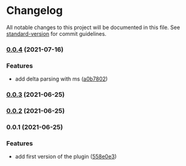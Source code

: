 # Changelog

All notable changes to this project will be documented in this file. See [standard-version](https://github.com/conventional-changelog/standard-version) for commit guidelines.

### [0.0.4](https://github.com/atixlabs/hardhat-time-n-mine/compare/v0.0.3...v0.0.4) (2021-07-16)


### Features

* add delta parsing with ms ([a0b7802](https://github.com/atixlabs/hardhat-time-n-mine/commit/a0b780224ba3f99e37683201bfe9e7b204c5505a))

### [0.0.3](https://github.com/atixlabs/hardhat-time-n-mine/compare/v0.0.2...v0.0.3) (2021-06-25)

### [0.0.2](https://github.com/atixlabs/hardhat-time-n-mine/compare/v0.0.1...v0.0.2) (2021-06-25)

### 0.0.1 (2021-06-25)


### Features

* add first version of the plugin ([558e0e3](https://github.com/atixlabs/hardhat-time-n-mine/commit/558e0e3ff550f8c6466fccdecd8feb31afb78382))
